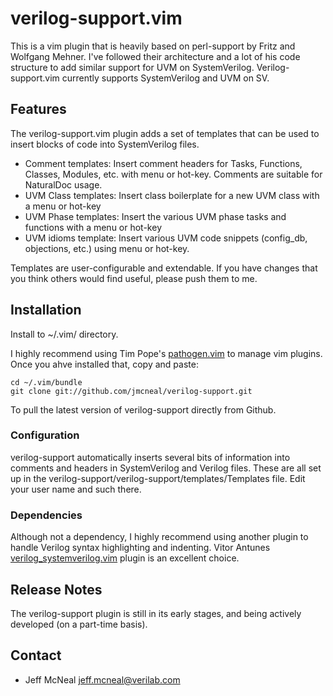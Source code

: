 # verilog-support.vim #

This is a vim plugin that is heavily based on perl-support by Fritz and
Wolfgang Mehner. I've followed their architecture and a lot of his code structure
to add similar support for UVM on SystemVerilog. Verilog-support.vim currently
supports SystemVerilog and UVM on SV. 

## Features

The verilog-support.vim plugin adds a set of templates that can be used to
insert blocks of code into SystemVerilog files.

* Comment templates: Insert comment headers for Tasks, Functions, Classes, Modules, etc. with menu or hot-key. Comments are suitable for NaturalDoc usage.
* UVM Class templates: Insert class boilerplate for a new UVM class with a menu or hot-key
* UVM Phase templates: Insert the various UVM phase tasks and functions with a menu or hot-key
* UVM idioms template: Insert various UVM code snippets (config_db, objections, etc.) using menu or hot-key.

Templates are user-configurable and extendable. If you have changes that you
think others would find useful, please push them to me.

## Installation

Install to ~/.vim/ directory. 

I highly recommend using Tim Pope's
[pathogen.vim](https://github.com/tpope/vim-pathogen) to manage vim plugins.
Once you ahve installed that, copy and paste:

    cd ~/.vim/bundle
    git clone git://github.com/jmcneal/verilog-support.git

To pull the latest version of verilog-support directly from Github.

### Configuration

verilog-support automatically inserts several bits of information into comments
and headers in SystemVerilog and Verilog files. These are all set up in the
verilog-support/verilog-support/templates/Templates file. Edit your user name
and such there.

### Dependencies

Although not a dependency, I highly recommend using another plugin to handle
Verilog syntax highlighting and indenting. Vitor Antunes
[verilog_systemverilog.vim](https://github.com/vhda/verilog_systemverilog.vim)
plugin is an excellent choice.

## Release Notes

The verilog-support plugin is still in its early stages, and being actively developed (on a part-time basis).

## Contact

* Jeff McNeal jeff.mcneal@verilab.com
